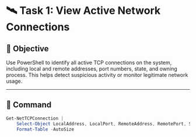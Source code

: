 # 🛰️ Task 1: View Active Network Connections

## 📌 Objective
Use PowerShell to identify all active TCP connections on the system, including local and remote addresses, port numbers, state, and owning process. This helps detect suspicious activity or monitor legitimate network usage.

---

## 🧪 Command
```powershell
Get-NetTCPConnection | 
    Select-Object LocalAddress, LocalPort, RemoteAddress, RemotePort, State, OwningProcess | 
    Format-Table -AutoSize
